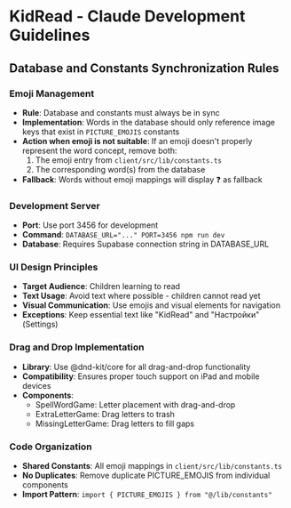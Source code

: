 # KidRead - Claude Development Guidelines

## Database and Constants Synchronization Rules

### Emoji Management
- **Rule**: Database and constants must always be in sync
- **Implementation**: Words in the database should only reference image keys that exist in `PICTURE_EMOJIS` constants
- **Action when emoji is not suitable**: If an emoji doesn't properly represent the word concept, remove both:
  1. The emoji entry from `client/src/lib/constants.ts` 
  2. The corresponding word(s) from the database
- **Fallback**: Words without emoji mappings will display ❓ as fallback

### Development Server
- **Port**: Use port 3456 for development
- **Command**: `DATABASE_URL="..." PORT=3456 npm run dev`
- **Database**: Requires Supabase connection string in DATABASE_URL

### UI Design Principles
- **Target Audience**: Children learning to read
- **Text Usage**: Avoid text where possible - children cannot read yet
- **Visual Communication**: Use emojis and visual elements for navigation
- **Exceptions**: Keep essential text like "KidRead" and "Настройки" (Settings)

### Drag and Drop Implementation
- **Library**: Use @dnd-kit/core for all drag-and-drop functionality
- **Compatibility**: Ensures proper touch support on iPad and mobile devices
- **Components**: 
  - SpellWordGame: Letter placement with drag-and-drop
  - ExtraLetterGame: Drag letters to trash
  - MissingLetterGame: Drag letters to fill gaps

### Code Organization
- **Shared Constants**: All emoji mappings in `client/src/lib/constants.ts`
- **No Duplicates**: Remove duplicate PICTURE_EMOJIS from individual components
- **Import Pattern**: `import { PICTURE_EMOJIS } from "@/lib/constants"`
